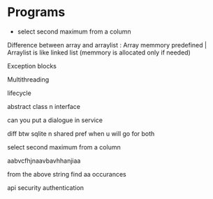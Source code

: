 # Programs

- select second maximum from a column

Difference between array and arraylist : Array memmory predefined | Arraylist is like linked list (memmory is allocated only if needed)

Exception blocks

Multithreading

lifecycle

abstract class n interface

can you put a dialogue in service

diff btw sqlite n shared pref
when u will go for both

select second maximum from a column

aabvcfhjnaavbavhhanjiaa

from the above string find aa occurances

api security authentication